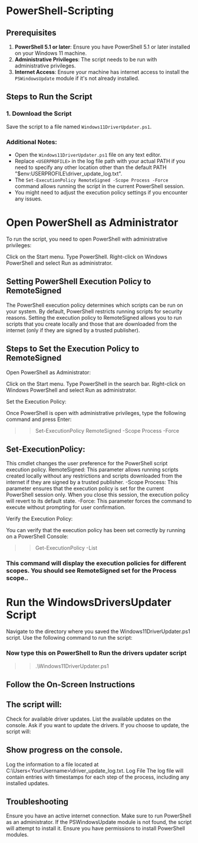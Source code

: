 # PowerShell-Scripting
## Prerequisites

1. **PowerShell 5.1 or later**: Ensure you have PowerShell 5.1 or later installed on your Windows 11 machine.
2. **Administrative Privileges**: The script needs to be run with administrative privileges.
3. **Internet Access**: Ensure your machine has internet access to install the `PSWindowsUpdate` module if it's not already installed.

## Steps to Run the Script

### 1. Download the Script

Save the script to a file named `Windows11DriverUpdater.ps1`.

### Additional Notes:
- Open the `Windows11DriverUpdater.ps1` file on any text editor.
- Replace `<USERPROFILE>` in the log file path with your actual PATH if you need to specify any other location other than the default 
PATH "$env:USERPROFILE\driver_update_log.txt".
- The `Set-ExecutionPolicy RemoteSigned -Scope Process -Force` command allows running the script in the current PowerShell session.
- You might need to adjust the execution policy settings if you encounter any issues.

# Open PowerShell as Administrator
To run the script, you need to open PowerShell with administrative privileges:

Click on the Start menu.
Type PowerShell.
Right-click on Windows PowerShell and select Run as administrator.

## Setting PowerShell Execution Policy to RemoteSigned
The PowerShell execution policy determines which scripts can be run on your system. By default, PowerShell restricts running scripts for security reasons. Setting the execution policy to RemoteSigned allows you to run scripts that you create locally and those that are downloaded from the internet (only if they are signed by a trusted publisher).

## Steps to Set the Execution Policy to RemoteSigned
Open PowerShell as Administrator:

Click on the Start menu.
Type PowerShell in the search bar.
Right-click on Windows PowerShell and select Run as administrator.

Set the Execution Policy:

Once PowerShell is open with administrative privileges, type the following command and press Enter:

 >> Set-ExecutionPolicy RemoteSigned -Scope Process -Force 
 ## Set-ExecutionPolicy: 
 This cmdlet changes the user preference for the PowerShell script execution policy.
 RemoteSigned: This parameter allows running scripts created locally without any restrictions and scripts downloaded from the internet if they are signed by a trusted publisher.
 -Scope Process: This parameter ensures that the execution policy is set for the current PowerShell session only. When you close this session, the execution policy will revert to its default state.
 -Force: This parameter forces the command to execute without prompting for user confirmation.

Verify the Execution Policy:

You can verify that the execution policy has been set correctly by running on a PowerShell Console:
>> Get-ExecutionPolicy -List
### This command will display the execution policies for different scopes. You should see RemoteSigned set for the Process scope..
# Run the WindowsDriversUpdater Script
Navigate to the directory where you saved the Windows11DriverUpdater.ps1 script. Use the following command to run the script:

### Now type this on PowerShell to Run the drivers updater script 
>> .\Windows11DriverUpdater.ps1
## Follow the On-Screen Instructions
## The script will:

Check for available driver updates.
List the available updates on the console.
Ask if you want to update the drivers.
If you choose to update, the script will:

## Show progress on the console.
Log the information to a file located at C:\Users\<YourUsername>\driver_update_log.txt.
Log File
The log file will contain entries with timestamps for each step of the process, including any installed updates.

## Troubleshooting
Ensure you have an active internet connection.
Make sure to run PowerShell as an administrator.
If the PSWindowsUpdate module is not found, the script will attempt to install it. Ensure you have permissions to install PowerShell modules.
